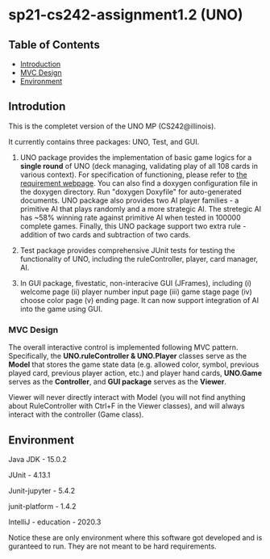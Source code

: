 # sp21-cs242-assignment1.2 (UNO)

Table of Contents
-----------------

* [Introduction](#Introduction)
* [MVC Design](#MVC_Design)
* [Environment](#Environment)

## Introdution

This is the completet version of the UNO MP (CS242@illinois).

It currently contains three packages: UNO, Test, and GUI.

1. UNO package provides the implementation of basic game logics for a **single round** of UNO (deck managing, validating play of all 108 cards in various context). For specification of functioning, please refer to [the requirement webpage](https://wiki.illinois.edu/wiki/pages/viewpage.action?pageId=528356500). You can also find a doxygen configuration file in the doxygen directory. Run "doxygen Doxyfile" for auto-generated documents. UNO package also provides two AI player families - a primitive AI that plays randomly and a more strategic AI. The stretegic AI has ~58% winning rate against primitive AI when tested in 100000 complete games.  Finally, this UNO package support two extra rule - addition of two cards and subtraction of two cards.

2. Test package provides comprehensive JUnit tests for testing the functionality of UNO, including the ruleController, player, card manager, AI.

3. In GUI package, fivestatic, non-interacive GUI (JFrames), including (i) welcome page (ii) player number input page (iii) game stage page (iv) choose color page (v) ending page. It can now support integration of AI into the game using GUI.


### MVC Design

The overall interactive control is implemented following MVC pattern. Specifically, the **UNO.ruleController & UNO.Player** classes serve as the **Model** that stores the game state data (e.g. allowed color, symbol, previous played card, previous player action, etc.) and player hand cards, **UNO.Game** serves as the **Controller**, and **GUI package** serves as the **Viewer**.

Viewer will never directly interact with Model (you will not find anything about RuleController with Ctrl+F in the Viewer classes), and will always interact with the controller (Game class).



Environment
-----------

Java JDK - 15.0.2

JUnit - 4.13.1

Junit-jupyter - 5.4.2

junit-platform - 1.4.2

IntelliJ - education - 2020.3

Notice these are only environment where this software got developed and is guranteed to run. They are not meant to be hard requirements.
